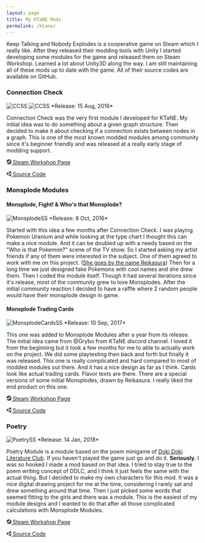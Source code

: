 ```yaml
---
layout: page
title: My KTaNE Mods
permalink: /ktane/
---
```


Keep Talking and Nobody Explodes is a cooperative game on Steam which I really like.
After they released their modding tools with Unity I started developing some modules for the game and released them on Steam Workshop.
Learned a lot about Unity3D along the way. I am still maintaining all of these mods up to date with the game. All of their source codes are available on GitHub.

### Connection Check
<img src="https://steamuserimages-a.akamaihd.net/ugc/494654861398167455/5A1098C596F33B50D91E842FFCA344AC9083BCDA/" alt="CCSS" style="height: 16em;"/>
<img src="https://steamuserimages-a.akamaihd.net/ugc/494654861398168415/11C7EC78EFA9E0383DB1FEFFE0E0B3C65306E9FD/" alt="CCSS" style="height: 16em;"/>
*Release: 15 Aug, 2016*

Connection Check was the very first module I developed for KTaNE.
My initial idea was to do something about a given graph structure.
Then decided to make it about checking if a connection exists between nodes in a graph.
This is one of the most known modded modules among community since it's beginner friendly and was released at a really early stage of modding support.

[  <img src="/images/icons/steam.png" alt="Steam Logo" style="height: 0.9em; "/> <span style="font-size: 1em;">Steam Workshop Page</span>](http://steamcommunity.com/sharedfiles/filedetails/?id=744314607)

[  <img src="/images/icons/unity.png" alt="Unity Logo" style="height: 0.9em; "/> <span style="font-size: 1em;">Source Code</span>](https://github.com/bcetin/ConnectionCheck)

### Monsplode Modules

#### Monsplode, Fight! & Who's that Monsplode?

<img src="https://steamuserimages-a.akamaihd.net/ugc/481148341150125671/2F6D1CAFBDD249A25CFE7F48F899CBA9023D05F6/" alt="MonsplodeSS" style="height: 20em; "/>
*Release: 8 Oct, 2016*

Started with this idea a few months after Connection Check.
I was playing Pokemon Uranium and while looking at the type chart I thought this can make a nice module. And it can be doubled up with a needy based on the "Who is that Pokemon?" scene of the TV show.
So I started asking my artist friends if any of them were interested in the subject. One of them agreed to work with me on this project. ([She goes by the name Reikasura](https://kawaiinegi.deviantart.com/)) 
Then for a long time we just designed fake Pokemons with cool names and she drew them. Then I coded the module itself. Though it had several iterations since it's release, most of the community grew to love Monsplodes. After the initial community reaction I decided to have a raffle where 2 random people would have their monsplode design in game.




#### Monsplode Trading Cards

<img src="https://steamuserimages-a.akamaihd.net/ugc/862859183142792993/8031153AF96CBB3CC7E3DC7802E90DD735758882/" alt="MonsplodeCardsSS" style="height: 20em; "/>
*Release: 10 Sep, 2017*

This one was added to Monsplode Modules after a year from its release. The initial idea came from @Grybo from KTaNE discord channel. I loved it from the beginning but it took a few months for me to able to actually work on the project. We did some playtesting then back and forth but finally it was released.
This one is really complicated and hard compared to most of modded modules out there. And it has a nice design as far as I think. Cards look like actual trading cards. Flavor texts are there. There are a special versions of some initial Monsplodes, drawn by Reikasura.  I really liked the end product on this one.


[  <img src="/images/icons/steam.png" alt="Steam Logo" style="height: 0.9em; "/> <span style="font-size: 1em;">Steam Workshop Page</span>](http://steamcommunity.com/sharedfiles/filedetails/?id=777164508)

[  <img src="/images/icons/unity.png" alt="Unity Logo" style="height: 0.9em; "/> <span style="font-size: 1em;">Source Code</span>](https://github.com/bcetin/Monsplode)


### Poetry

<img src="https://steamuserimages-a.akamaihd.net/ugc/942809531470464061/47AFC615DCA408DF879B05AD7E69B51E4C75C0B7/" alt="PoetrySS" style="height: 20em; "/>
*Release: 14 Jan, 2018*

Poetry Module is a module based on the poem minigame of [Doki Doki Literature Club](ddlc.moe). If you haven't played the game just go and do it. **Seriously.** I was so hooked I made a mod based on that idea.
I tried to stay true to the poem writing concept of DDLC, and I think it just feels the same with the actual thing. But I decided to make my own characters for this mod. It was a nice digital drawing project for me at the time, considering I rarely sat and drew something around that time.
Then I just picked some words that seemed fitting to the girls and there was a module. This is the easiest of my module designs and I wanted to do that after all those complicated calculations with Monsplode Modules.

[  <img src="/images/icons/steam.png" alt="Steam Logo" style="height: 0.9em; "/> <span style="font-size: 1em;">Steam Workshop Page</span>](http://steamcommunity.com/sharedfiles/filedetails/?id=1269387584)

[  <img src="/images/icons/unity.png" alt="Unity Logo" style="height: 0.9em; "/> <span style="font-size: 1em;">Source Code</span>](https://github.com/bcetin/Poetry)
